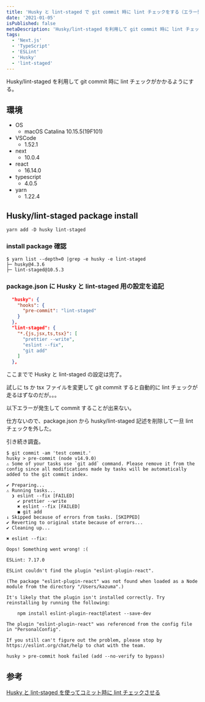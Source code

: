 ```yaml
---
title: 'Husky と lint-staged で git commit 時に lint チェックをする（エラー発生未解決）'
date: '2021-01-05'
isPublished: false
metaDescription: 'Husky/lint-staged を利用して git commit 時に lint チェックがかかるようにします。'
tags:
  - 'Next.js'
  - 'TypeScript'
  - 'ESLint'
  - 'Husky'
  - 'lint-staged'
---
```


Husky/lint-staged を利用して git commit 時に lint チェックがかかるようにする。

## 環境

- OS
  - macOS Catalina 10.15.5(19F101)
- VSCode
  - 1.52.1
- next
  - 10.0.4
- react
  - 16.14.0
- typescript
  - 4.0.5
- yarn
  - 1.22.4

## Husky/lint-staged package install

```
yarn add -D husky lint-staged
```

### install package 確認

```
$ yarn list --depth=0 |grep -e husky -e lint-staged
├─ husky@4.3.6
├─ lint-staged@10.5.3
```

### package.json に Husky と lint-staged 用の設定を追記

```json:package.json
  "husky": {
    "hooks": {
      "pre-commit": "lint-staged"
    }
  },
  "lint-staged": {
    "*.{js,jsx,ts,tsx}": [
      "prettier --write",
      "eslint --fix",
      "git add"
    ]
  },
```

ここまでで Husky と lint-staged の設定は完了。

試しに ts か tsx ファイルを変更して git commit すると自動的に lint チェックが走るはずなのだが。。。

以下エラーが発生して commit することが出来ない。

仕方ないので、package.json から husky/lint-staged 記述を削除して一旦 lint チェックを外した。

引き続き調査。

```
$ git commit -am 'test commit.'
husky > pre-commit (node v14.9.0)
⚠ Some of your tasks use `git add` command. Please remove it from the config since all modifications made by tasks will be automatically added to the git commit index.

✔ Preparing...
⚠ Running tasks...
  ❯ eslint --fix [FAILED]
    ✔ prettier --write
    ✖ eslint --fix [FAILED]
    ◼ git add
↓ Skipped because of errors from tasks. [SKIPPED]
✔ Reverting to original state because of errors...
✔ Cleaning up...

✖ eslint --fix:

Oops! Something went wrong! :(

ESLint: 7.17.0

ESLint couldn't find the plugin "eslint-plugin-react".

(The package "eslint-plugin-react" was not found when loaded as a Node module from the directory "/Users/kazuma".)

It's likely that the plugin isn't installed correctly. Try reinstalling by running the following:

    npm install eslint-plugin-react@latest --save-dev

The plugin "eslint-plugin-react" was referenced from the config file in "PersonalConfig".

If you still can't figure out the problem, please stop by https://eslint.org/chat/help to chat with the team.

husky > pre-commit hook failed (add --no-verify to bypass)

```

## 参考

[Husky と lint-staged を使ってコミット時に lint チェックさせる](https://qiita.com/Captain_Blue/items/656843f7da2d7d10473e)
